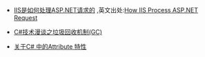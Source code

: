 

* [IIS是如何处理ASP.NET请求的](https://kb.cnblogs.com/page/136274/) ,英文出处:[How IIS Process ASP.NET Request](https://abhijitjana.net/2010/03/14/beginners-guide-how-iis-process-asp-net-request/)

* [C#技术漫谈之垃圾回收机制(GC)](https://kb.cnblogs.com/page/106720/)

* [关于C# 中的Attribute 特性](https://kb.cnblogs.com/page/87531/)